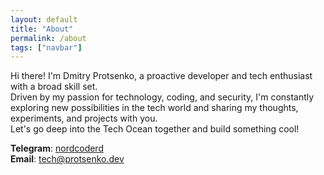 ```yaml
---
layout: default
title: "About"
permalink: /about
tags: ["navbar"]
---
```


Hi there! I'm Dmitry Protsenko, a proactive developer and tech enthusiast with a broad skill set.  
Driven by my passion for technology, coding, and security, I'm constantly exploring new possibilities in the tech world and sharing my thoughts, experiments, and projects with you.  
Let's go deep into the Tech Ocean together and build something cool!

**Telegram**: [nordcoderd](https://t.me/nordcoderd)  
**Email**: [tech@protsenko.dev](mailto:tech@protsenko.dev)